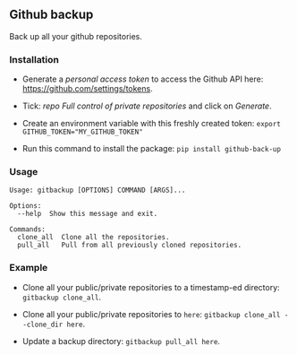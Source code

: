 ## Github backup
Back up all your github repositories.

### Installation

- Generate a *personal access token* to access the Github API here: https://github.com/settings/tokens.

- Tick: *repo Full control of private repositories* and click on *Generate*.

- Create an environment variable with this freshly created token: `export GITHUB_TOKEN="MY_GITHUB_TOKEN"`

- Run this command to install the package: `pip install github-back-up`

### Usage
```
Usage: gitbackup [OPTIONS] COMMAND [ARGS]...

Options:
  --help  Show this message and exit.

Commands:
  clone_all  Clone all the repositories.
  pull_all   Pull from all previously cloned repositories.
```

### Example

- Clone all your public/private repositories to a timestamp-ed directory: `gitbackup clone_all`.

- Clone all your public/private repositories to `here`: `gitbackup clone_all --clone_dir here`.

- Update a backup directory: `gitbackup pull_all here`.
